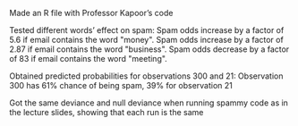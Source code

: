 Made an R file with Professor Kapoor’s code

Tested different words’ effect on spam:
Spam odds increase by a factor of 5.6 if email contains the word "money".
Spam odds increase by a factor of 2.87 if email contains the word "business".
Spam odds decrease by a factor of 83 if email contains the word "meeting".

Obtained predicted probabilities for observations 300 and 21:
Observation 300 has 61% chance of being spam, 39% for observation 21

Got the same deviance and null deviance when running spammy code as in the lecture slides,  showing that each run is the same
